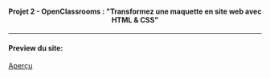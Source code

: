 <h4 align="center">
Projet 2 - OpenClassrooms : "Transformez une maquette en site web avec HTML & CSS"
</h4>

---------------------
<h4> Preview du site: </h4>
<a href="https://wilfregd.github.io/OpenClassrooms-P2">Aperçu</a>

